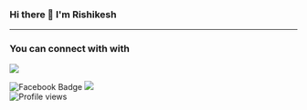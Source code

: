 ### Hi there 👋 I'm Rishikesh

<hr>

### You can connect with with 

![](https://img.shields.io/badge/RishikeshMane-blue?style=flat-square&logo=Linkedin&logoColor=white&link=https://www.linkedin.com/in/rishikesh-mane-620908186/)

![Facebook Badge](https://img.shields.io/badge/rex.spec-3A549E?style=flat-square&logo=Facebook&logoColor=white&link=https://www.facebook.com/rex.spec/)
![](https://github-readme-stats.vercel.app/api?username=RishikeshMane&show_icons=true&theme=chartreuse-dark)
<br>
![Profile views](https://gpvc.arturio.dev/RishikeshMane)
